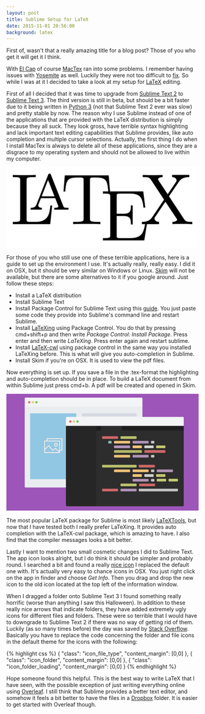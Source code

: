 ```yaml
---
layout: post
title: Sublime Setup for LaTeX
date: 2015-11-01 20:56:00
background: latex
---
```


First of, wasn't that a really amazing title for a blog post? Those of you who get it will get it I think.

With [El Cap](https://en.wikipedia.org/wiki/OS_X_El_Capitan) of course [MacTex](https://tug.org/mactex/) ran into some problems. I remember having issues with [Yosemite](https://en.wikipedia.org/wiki/OS_X_Yosemite) as well. Luckily they were not too difficult to [fix](https://tug.org/mactex/elcapitan.html). So while I was at it I decided to take a look at my setup for [LaTeX](https://www.latex-project.org) editing.

First of all I decided that it was time to upgrade from [Sublime Text 2](http://www.sublimetext.com/2) to [Sublime Text 3](http://www.sublimetext.com/3). The third version is still in beta, but should be a bit faster due to it being written in [Python 3](https://www.python.org/download/releases/3.0/) (not that Sublime Text 2 ever was slow) and pretty stable by now. The reason why I use Sublime instead of one of the applications that are provided with the LaTeX distribution is simply because they all suck. They look gross, have terrible syntax highlighting and lack important text editing capabilities that Sublime provides, like auto completion and multiple cursor selections. Actually, the first thing I do when I install MacTex is always to delete all of these applications, since they are a disgrace to my operating system and should not be allowed to live within my computer.

!["LaTeX Logo"](/assets/pictures/latex.svg)

For those of you who still use one of these terrible applications, here is a guide to set up the environment I use. It's actually really, really easy. I did it on OSX, but it should be very similar on Windows or Linux. [Skim](http://skim-app.sourceforge.net) will not be available, but there are some alternatives to it if you google around. Just follow these steps:

* Install a LaTeX distribution
* Install Sublime Text
* Install Package Control for Sublime Text using this [guide](https://packagecontrol.io/installation). You just paste some code they provide into Sublime's command line and restart Sublime.
* Install [LaTeXing](http://www.latexing.com) using Package Control. You do that by pressing cmd+shift+p and then write *Package Control: Install Package*. Press enter and then write *LaTeXing*. Press enter again and restart sublime.
* Install [LaTeX-cwl](https://packagecontrol.io/packages/LaTeX-cwl) using package control in the same way you installed LaTeXing before. This is what will give you auto-completion in Sublime.
* Install Skim if you're on OSX. It is used to view the pdf files. 

Now everything is set up. If you save a file in the .tex-format the highlighting and auto-completion should be in place. To build a LaTeX document from within Sublime just press cmd+b. A pdf will be created and opened in Skim.

!["Sublime Text Logo"](/assets/pictures/sublime.png)

The most popular LaTeX package for Sublime is most likely [LaTeXTools](https://github.com/SublimeText/LaTeXTools), but now that I have tested both I really prefer LaTeXing. It provides auto completion with the LaTeX-cwl package, which is amazing to have. I also find that the compiler messages looks a bit better.

Lastly I want to mention two small cosmetic changes I did to Sublime Text. The app icon looks alright, but I do think it should be simpler and probably round. I searched a bit and found a really [nice icon](https://dribbble.com/shots/1705218-Sublime-Text-Yosemite-Icon) I replaced the default one with. It's actually very easy to chance icons in OSX. You just right click on the app in finder and choose *Get Info*. Then you drag and drop the new icon to the old icon located at the top left of the information window.

When I dragged a folder onto Sublime Text 3 I found something really horrific (worse than anything I saw this Halloween). In addition to these really nice arrows that indicate folders, they have added extremely ugly icons for different files and folders. These were so terrible that I would have to downgrade to Sublime Text 2 if there was no way of getting rid of them. Luckily (as so many times before) the day was saved by [Stack Overflow](http://stackoverflow.com/questions/25487263/hide-icons-in-sidebar). Basically you have to replace the code concerning the folder and file icons in the default theme for the icons with the following:

{% highlight css %}
{
    "class": "icon_file_type",
    "content_margin": [0,0]
},
{
    "class": "icon_folder",
    "content_margin": [0,0]
},
{
    "class": "icon_folder_loading",
    "content_margin": [0,0]
}
{% endhighlight %}

Hope someone found this helpful. This is the best way to write LaTeX that I have seen, with the possible exception of just writing everything online using [Overleaf](https://www.overleaf.com/?utm_expid=71700200-3.zinQGCQWTZa5ZTVcJEdM-w.0#.VjZnaIS9gS0). I still think that Sublime provides a better text editor, and somehow it feels a bit better to have the files in a [Dropbox](https://www.dropbox.com) folder. It is easier to get started with Overleaf though.